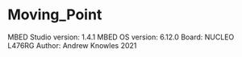 # Moving_Point

MBED Studio version: 1.4.1 
MBED OS version: 6.12.0 
Board: NUCLEO L476RG 
Author: Andrew Knowles 2021

